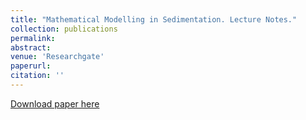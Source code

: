 ```yaml
---
title: "Mathematical Modelling in Sedimentation. Lecture Notes."
collection: publications
permalink: 
abstract: 
venue: 'Researchgate'
paperurl: 
citation: ''
---
```

[Download paper here](https://www.researchgate.net/publication/357574536_Mathematical_Modelling_in_Sedimentation_Lecture_Notes_Escuela_de_Primavera_de_Analisis_Numerico_EPANUM_2019_Universidad_de_Concepcion_21-25_October_2019_57_pp)